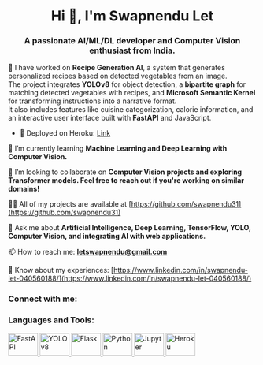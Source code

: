 <h1 align="center">Hi 👋, I'm Swapnendu Let</h1>
<h3 align="center">A passionate AI/ML/DL developer and Computer Vision enthusiast from India.</h3>

🔭 I have worked on **Recipe Generation AI**, a system that generates personalized recipes based on detected vegetables from an image.  
The project integrates **YOLOv8** for object detection, a **bipartite graph** for matching detected vegetables with recipes, and **Microsoft Semantic Kernel** for transforming instructions into a narrative format.  
It also includes features like cuisine categorization, calorie information, and an interactive user interface built with **FastAPI** and JavaScript.  
- 🚀 Deployed on Heroku: [Link](#)  

🌱 I’m currently learning **Machine Learning and Deep Learning with Computer Vision.**

👯 I’m looking to collaborate on **Computer Vision projects and exploring Transformer models. Feel free to reach out if you're working on similar domains!**

👨‍💻 All of my projects are available at [https://github.com/swapnendu31](https://github.com/swapnendu31)

💬 Ask me about **Artificial Intelligence, Deep Learning, TensorFlow, YOLO, Computer Vision, and integrating AI with web applications.**

📫 How to reach me: **letswapnendu@gmail.com**

📄 Know about my experiences: [https://www.linkedin.com/in/swapnendu-let-040560188/](https://www.linkedin.com/in/swapnendu-let-040560188/)

<h3 align="left">Connect with me:</h3>
<p align="left">
</p>

<h3 align="left">Languages and Tools:</h3>
<p align="left"> 
  <a href="https://fastapi.tiangolo.com/" target="_blank" rel="noreferrer"> 
    <img src="https://fastapi.tiangolo.com/img/logo-margin/logo-teal.png" alt="FastAPI" width="60" height="45"/> 
  </a>
  <a href="https://ultralytics.com/yolov8" target="_blank" rel="noreferrer"> 
    <img src="https://ultralytics.com/images/yolov8/yolov8-logo.png" alt="YOLOv8" width="60" height="45"/> 
  </a>
  <a href="https://flask.palletsprojects.com/" target="_blank" rel="noreferrer"> 
    <img src="https://flask.palletsprojects.com/en/3.0.x/_images/flask-horizontal.png" alt="Flask" width="60" height="45"/> 
  </a>
  <a href="https://www.python.org/" target="_blank" rel="noreferrer"> 
    <img src="https://www.python.org/static/img/python-logo@2x.png" alt="Python" width="60" height="45"/> 
  </a>
  <a href="https://jupyter.org/" target="_blank" rel="noreferrer"> 
    <img src="https://jupyter.org/assets/logos/rectanglelogo-greytext-orangebody-greymoons.svg" alt="Jupyter" width="60" height="45"/> 
  </a>
  <a href="https://www.heroku.com/" target="_blank" rel="noreferrer"> 
    <img src="https://b2332085.smushcdn.com/2332085/wp-content/uploads/2022/05/heroku-cover.png?lossy=1&strip=1&webp=1" alt="Heroku" width="60" height="45"/> 
  </a>
</p>
